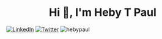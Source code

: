 
<h1 align="center">Hi 👋, I'm Heby T Paul</h1>

<p ><a href="https://linkedin.com/in/hebytpaul"><img src="https://img.shields.io/badge/LinkedIn-%230077B5.svg?logo=linkedin&amp;logoColor=white" alt="LinkedIn"></a> <a href="https://twitter.com/heby_t"><img src="https://img.shields.io/badge/Twitter-%231DA1F2.svg?logo=Twitter&amp;logoColor=white" alt="Twitter"></a> <img src="https://komarev.com/ghpvc/?username=hebypaul&label=Profile%20views&color=0e75b6&style=flat" alt="hebypaul" /></p>
<p align= "center" >
 <img src="https://github-readme-stats.vercel.app/api?username=hebypaul&amp;theme=dark&amp;hide_border=false&amp;include_all_commits=true&amp;count_private=true" alt=""> 
<img src="https://github-readme-streak-stats.herokuapp.com/?user=hebypaul&amp;theme=dark&amp;hide_border=false" alt="">
</p>

